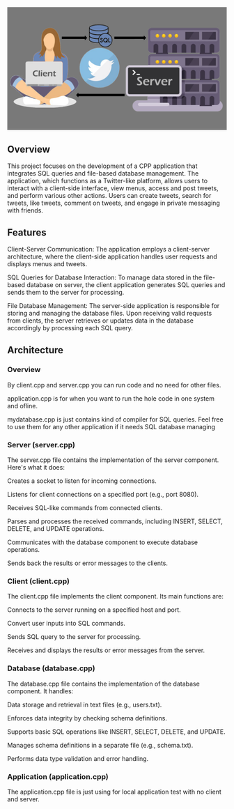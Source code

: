 <img src="https://github.com/mahyarmohammadimatin/A_massenger_with_SQL_Cpp/blob/main/43.png">

## Overview
This project focuses on the development of a CPP application that integrates SQL queries and file-based database management. The application, which functions
as a Twitter-like platform, allows users to interact with a client-side interface, view menus, access and post tweets, and perform various other actions.
Users can create tweets, search for tweets, like tweets, comment on tweets, and engage in private messaging with friends.

## Features
Client-Server Communication: The application employs a client-server architecture, where the client-side application handles user requests and displays menus and tweets.

SQL Queries for Database Interaction: To manage data stored in the file-based database on server, the client application generates SQL queries and sends them to the server
for processing.

File Database Management: The server-side application is responsible for storing and managing the database files. Upon receiving valid requests from clients,
the server retrieves or updates data in the database accordingly by processing each SQL query.

## Architecture
### Overview
By client.cpp and server.cpp you can run code and no need for other files. 

application.cpp is for when you want to run the hole code in one system and ofline.

mydatabase.cpp is just contains kind of compiler for SQL queries. Feel free to use them for any other application if it needs SQL database managing

### Server (server.cpp)
The server.cpp file contains the implementation of the server component. Here's what it does:

Creates a socket to listen for incoming connections.

Listens for client connections on a specified port (e.g., port 8080).

Receives SQL-like commands from connected clients.

Parses and processes the received commands, including INSERT, SELECT, DELETE, and UPDATE operations.

Communicates with the database component to execute database operations.

Sends back the results or error messages to the clients.

### Client (client.cpp)
The client.cpp file implements the client component. Its main functions are:

Connects to the server running on a specified host and port.

Convert user inputs into SQL commands.

Sends SQL query to the server for processing.

Receives and displays the results or error messages from the server.

### Database (database.cpp)
The database.cpp file contains the implementation of the database component. It handles:

Data storage and retrieval in text files (e.g., users.txt).

Enforces data integrity by checking schema definitions.

Supports basic SQL operations like INSERT, SELECT, DELETE, and UPDATE.

Manages schema definitions in a separate file (e.g., schema.txt).

Performs data type validation and error handling.

### Application (application.cpp)
The application.cpp file is just using for local application test with no client and server.


